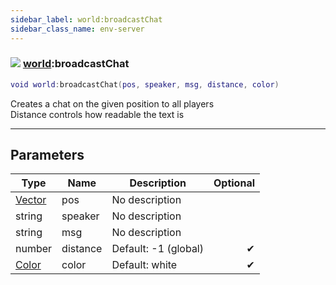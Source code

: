 ```yaml
---
sidebar_label: world:broadcastChat
sidebar_class_name: env-server
---
```


### ![](/img/wiki/server.png) [world](../world/README.md):broadcastChat

```lua
void world:broadcastChat(pos, speaker, msg, distance, color)
```

Creates a chat on the given position to all players<br/>Distance controls how readable the text is<br/>

-----------------
## Parameters

| Type   | Name | Description | Optional |
| ------ | ---- | ----------- | -------: |
| [Vector](../vector/README.md) | pos | No description |   |
| string | speaker | No description |   |
| string | msg | No description |   |
| number | distance | Default: -1 (global) | ✔ |
| [Color](../color/README.md) | color | Default: white | ✔ |
